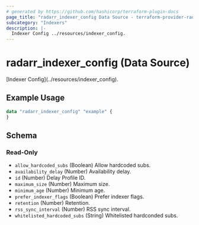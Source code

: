 ```yaml
---
# generated by https://github.com/hashicorp/terraform-plugin-docs
page_title: "radarr_indexer_config Data Source - terraform-provider-radarr"
subcategory: "Indexers"
description: |-
  Indexer Config ../resources/indexer_config.
---
```


# radarr_indexer_config (Data Source)

<!-- subcategory:Indexers -->[Indexer Config](../resources/indexer_config).

## Example Usage

```terraform
data "radarr_indexer_config" "example" {
}
```

<!-- schema generated by tfplugindocs -->
## Schema

### Read-Only

- `allow_hardcoded_subs` (Boolean) Allow hardcoded subs.
- `availability_delay` (Number) Availability delay.
- `id` (Number) Delay Profile ID.
- `maximum_size` (Number) Maximum size.
- `minimum_age` (Number) Minimum age.
- `prefer_indexer_flags` (Boolean) Prefer indexer flags.
- `retention` (Number) Retention.
- `rss_sync_interval` (Number) RSS sync interval.
- `whitelisted_hardcoded_subs` (String) Whitelisted hardconded subs.


